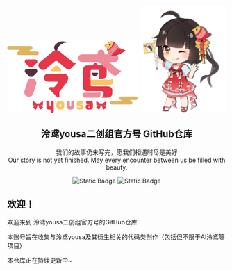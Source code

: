 <p align="center">
    <img src="https://raw.githubusercontent.com/yousa-ling-official-production/pic/main/LOGO%E6%AD%A3%E5%BC%8F-%E8%8B%B1%E6%96%87%E5%B0%8F%E5%86%99-%E9%80%8F%E6%98%8E%E8%83%8C%E6%99%AF.png" alt="Logo" width="300" />
    <img src="https://raw.githubusercontent.com/yousa-ling-official-production/pic/main/%E7%AB%8B%E7%BB%98%E4%BA%BA%E7%89%A9_2.png" alt="Artwork" width="200" />
</p>

<h2 align="center">泠鸢yousa二创组官方号 GitHub仓库</h2>

<p align="center">
    我们的故事仍未写完，愿我们相遇时尽是美好<br>
    Our story is not yet finished. May every encounter between us be filled with beauty.
</p>

<div align="center">

![Static Badge](https://img.shields.io/badge/%E6%B3%A0%E9%B8%A2yousa%E7%9A%84B%E7%AB%99%E7%A9%BA%E9%97%B4-bilibili-7290DA?style=for-the-badge&logo=bilibili&logoColor=blue?link=ggg)
![Static Badge](https://img.shields.io/badge/%E6%B3%A0%E9%B8%A2yousa%E4%BA%8C%E5%88%9B%E7%BB%84%E5%AE%98%E6%96%B9%E5%8F%B7-bilibili-7290DA?style=for-the-badge&logo=bilibili&logoColor=blue)

</div>

## 欢迎！

欢迎来到 泠鸢yousa二创组官方号的GitHub仓库

本账号旨在收集与泠鸢yousa及其衍生相关的代码类创作（包括但不限于AI泠鸢等项目）

本仓库正在持续更新中~
